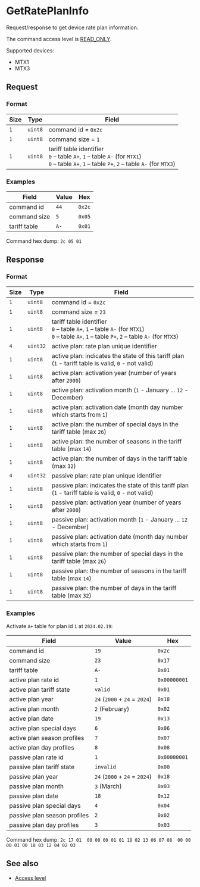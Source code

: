 # GetRatePlanInfo

Request/response to get device rate plan information.

The command access level is [READ_ONLY](../basics.md#command-access-level).

Supported devices:
- MTX1
- MTX3


## Request

### Format

| Size | Type    | Field                                                                                                                                                |
| ---- | ------- | ---------------------------------------------------------------------------------------------------------------------------------------------------- |
| `1`  | `uint8` | command id = `0x2c`                                                                                                                                  |
| `1`  | `uint8` | command size = `1`                                                                                                                                   |
| `1`  | `uint8` | tariff table identifier <br/> `0` – table `A+`, `1` – table `A-` (for `MTX1`)</br> `0` – table `A+`, `1` – table `P+`, `2` – table `A-` (for `MTX3`) |

### Examples

| Field        | Value | Hex    |
| ------------ | ----- | ------ |
| command id   | `44`  | `0x2c` |
| command size | `5`   | `0x05` |
| tariff table | `A-`  | `0x01` |

Command hex dump: `2c 05 01`


## Response

### Format

| Size | Type     | Field                                                                                                                                                |
| ---- | -------- | ---------------------------------------------------------------------------------------------------------------------------------------------------- |
| `1`  | `uint8`  | command id = `0x2c`                                                                                                                                  |
| `1`  | `uint8`  | command size = `23`                                                                                                                                  |
| `1`  | `uint8`  | tariff table identifier <br/> `0` – table `A+`, `1` – table `A-` (for `MTX1`)</br> `0` – table `A+`, `1` – table `P+`, `2` – table `A-` (for `MTX3`) |
| `4`  | `uint32` | active plan: rate plan unique identifier                                                                                                             |
| `1`  | `uint8`  | active plan: indicates the state of this tariff plan (`1` - tariff table is valid, `0` - not valid)                                                  |
| `1`  | `uint8`  | active plan: activation year (number of years after `2000`)                                                                                          |
| `1`  | `uint8`  | active plan: activation month (`1` - January ... `12` - December)                                                                                    |
| `1`  | `uint8`  | active plan: activation date (month day number which starts from `1`)                                                                                |
| `1`  | `uint8`  | active plan: the number of special days in the tariff table (max `26`)                                                                               |
| `1`  | `uint8`  | active plan: the number of seasons in the tariff table (max `14`)                                                                                    |
| `1`  | `uint8`  | active plan: the number of days in the tariff table (max `32`)                                                                                       |
| `4`  | `uint32` | passive plan: rate plan unique identifier                                                                                                            |
| `1`  | `uint8`  | passive plan: indicates the state of this tariff plan (`1` - tariff table is valid, `0` - not valid)                                                 |
| `1`  | `uint8`  | passive plan: activation year (number of years after `2000`)                                                                                         |
| `1`  | `uint8`  | passive plan: activation month (`1` - January ... `12` - December)                                                                                   |
| `1`  | `uint8`  | passive plan: activation date (month day number which starts from `1`)                                                                               |
| `1`  | `uint8`  | passive plan: the number of special days in the tariff table (max `26`)                                                                              |
| `1`  | `uint8`  | passive plan: the number of seasons in the tariff table (max `14`)                                                                                   |
| `1`  | `uint8`  | passive plan: the number of days in the tariff table (max `32`)                                                                                      |

### Examples

Activate `A+` table for plan id `1` at `2024.02.19`:

| Field                        | Value                         | Hex          |
| ---------------------------- | ----------------------------- | ------------ |
| command id                   | `19`                          | `0x2c`       |
| command size                 | `23`                          | `0x17`       |
| tariff table                 | `A-`                          | `0x01`       |
| active plan rate id          | `1`                           | `0x00000001` |
| active plan tariff state     | `valid`                       | `0x01`       |
| active plan year             | `24` (`2000` + `24` = `2024`) | `0x18`       |
| active plan month            | `2` (February)                | `0x02`       |
| active plan date             | `19`                          | `0x13`       |
| active plan special days     | `6`                           | `0x06`       |
| active plan season profiles  | `7`                           | `0x07`       |
| active plan day profiles     | `8`                           | `0x08`       |
| passive plan rate id         | `1`                           | `0x00000001` |
| passive plan tariff state    | `invalid`                     | `0x00`       |
| passive plan year            | `24` (`2000` + `24` = `2024`) | `0x18`       |
| passive plan month           | `3` (March)                   | `0x03`       |
| passive plan date            | `18`                          | `0x12`       |
| passive plan special days    | `4`                           | `0x04`       |
| passive plan season profiles | `2`                           | `0x02`       |
| passive plan day profiles    | `3`                           | `0x03`       |

Command hex dump: `2c 17 01  00 00 00 01 01 18 02 13 06 07 08  00 00 00 01 00 18 03 12 04 02 03`


## See also

* [Access level](../basics.md#command-access-level)
